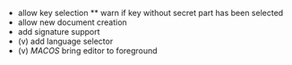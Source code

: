 * allow key selection
** warn if key without secret part has been selected
* allow new document creation
* add signature support
* (v) add language selector
* (v) *MACOS* bring editor to foreground
